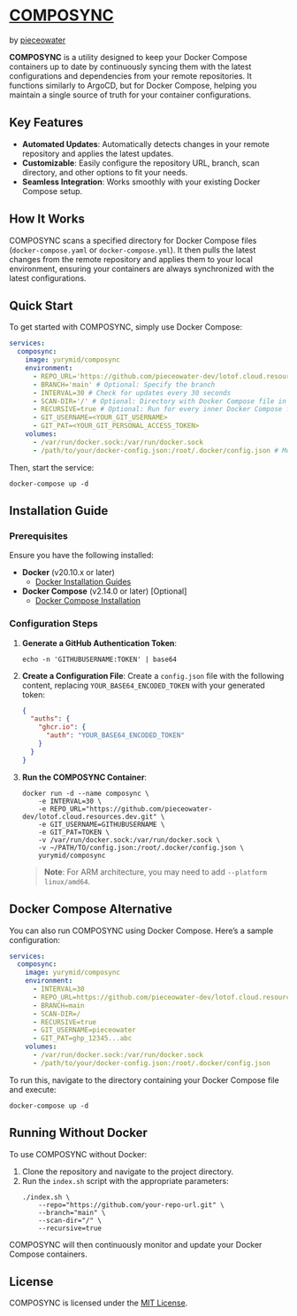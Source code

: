 # [COMPOSYNC](https://github.com/pieceowater-dev/composync)
by [pieceowater](https://github.com/pieceowater)

**COMPOSYNC** is a utility designed to keep your Docker Compose containers up to date by continuously syncing them with the latest configurations and dependencies from your remote repositories. It functions similarly to ArgoCD, but for Docker Compose, helping you maintain a single source of truth for your container configurations.

## Key Features

- **Automated Updates**: Automatically detects changes in your remote repository and applies the latest updates.
- **Customizable**: Easily configure the repository URL, branch, scan directory, and other options to fit your needs.
- **Seamless Integration**: Works smoothly with your existing Docker Compose setup.

## How It Works

COMPOSYNC scans a specified directory for Docker Compose files (`docker-compose.yaml` or `docker-compose.yml`). It then pulls the latest changes from the remote repository and applies them to your local environment, ensuring your containers are always synchronized with the latest configurations.

## Quick Start

To get started with COMPOSYNC, simply use Docker Compose:

```yaml
services:
  composync:
    image: yurymid/composync
    environment:
      - REPO_URL='https://github.com/pieceowater-dev/lotof.cloud.resources.dev.git' # Your Docker Compose repo
      - BRANCH='main' # Optional: Specify the branch
      - INTERVAL=30 # Check for updates every 30 seconds
      - SCAN-DIR='/' # Optional: Directory with Docker Compose file in remote repo
      - RECURSIVE=true # Optional: Run for every inner Docker Compose file
      - GIT_USERNAME=<YOUR_GIT_USERNAME>
      - GIT_PAT=<YOUR_GIT_PERSONAL_ACCESS_TOKEN>
    volumes:
      - /var/run/docker.sock:/var/run/docker.sock
      - /path/to/your/docker-config.json:/root/.docker/config.json # Mount Docker auth config for pulling images
```

Then, start the service:

```shell
docker-compose up -d
```

## Installation Guide

### Prerequisites

Ensure you have the following installed:

- **Docker** (v20.10.x or later)
  - [Docker Installation Guides](https://docs.docker.com/get-docker/)
- **Docker Compose** (v2.14.0 or later) [Optional]
  - [Docker Compose Installation](https://docs.docker.com/compose/install/)

### Configuration Steps

1. **Generate a GitHub Authentication Token**: 
   ```shell
   echo -n 'GITHUBUSERNAME:TOKEN' | base64
   ```

2. **Create a Configuration File**:
   Create a `config.json` file with the following content, replacing `YOUR_BASE64_ENCODED_TOKEN` with your generated token:
   ```json
   {
     "auths": {
       "ghcr.io": { 
         "auth": "YOUR_BASE64_ENCODED_TOKEN"
       }
     }
   }
   ```

3. **Run the COMPOSYNC Container**:
   ```shell
   docker run -d --name composync \
       -e INTERVAL=30 \
       -e REPO_URL="https://github.com/pieceowater-dev/lotof.cloud.resources.dev.git" \
       -e GIT_USERNAME=GITHUBUSERNAME \
       -e GIT_PAT=TOKEN \
       -v /var/run/docker.sock:/var/run/docker.sock \
       -v ~/PATH/TO/config.json:/root/.docker/config.json \
       yurymid/composync
   ```

   > **Note**: For ARM architecture, you may need to add `--platform linux/amd64`.

## Docker Compose Alternative

You can also run COMPOSYNC using Docker Compose. Here’s a sample configuration:

```yaml
services:
  composync:
    image: yurymid/composync
    environment:
      - INTERVAL=30
      - REPO_URL=https://github.com/pieceowater-dev/lotof.cloud.resources.dev.git
      - BRANCH=main
      - SCAN-DIR=/
      - RECURSIVE=true
      - GIT_USERNAME=pieceowater
      - GIT_PAT=ghp_12345...abc
    volumes:
      - /var/run/docker.sock:/var/run/docker.sock
      - /path/to/your/docker-config.json:/root/.docker/config.json
```

To run this, navigate to the directory containing your Docker Compose file and execute:

```shell
docker-compose up -d
```

## Running Without Docker

To use COMPOSYNC without Docker:

1. Clone the repository and navigate to the project directory.
2. Run the `index.sh` script with the appropriate parameters:
   ```shell
   ./index.sh \
       --repo="https://github.com/your-repo-url.git" \
       --branch="main" \
       --scan-dir="/" \
       --recursive=true
   ```

COMPOSYNC will then continuously monitor and update your Docker Compose containers.

## License

COMPOSYNC is licensed under the [MIT License](https://github.com/pieceowater-dev/composync/?tab=MIT-1-ov-file).
